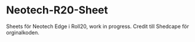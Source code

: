# Neotech-R20-Sheet
Sheets för Neotech Edge i Roll20, work in progress. Credit till Shedcape för orginalkoden.
